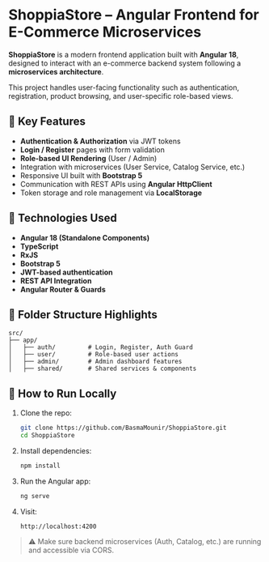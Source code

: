 # ShoppiaStore – Angular Frontend for E-Commerce Microservices

**ShoppiaStore** is a modern frontend application built with **Angular 18**, designed to interact with an e-commerce backend system following a **microservices architecture**.

This project handles user-facing functionality such as authentication, registration, product browsing, and user-specific role-based views.

## 🧩 Key Features

- **Authentication & Authorization** via JWT tokens
- **Login / Register** pages with form validation
- **Role-based UI Rendering** (User / Admin)
- Integration with microservices (User Service, Catalog Service, etc.)
- Responsive UI built with **Bootstrap 5**
- Communication with REST APIs using **Angular HttpClient**
- Token storage and role management via **LocalStorage**

## 🚀 Technologies Used

- **Angular 18 (Standalone Components)**
- **TypeScript**
- **RxJS**
- **Bootstrap 5**
- **JWT-based authentication**
- **REST API Integration**
- **Angular Router & Guards**

## 📁 Folder Structure Highlights

```
src/
├── app/
│   ├── auth/         # Login, Register, Auth Guard
│   ├── user/         # Role-based user actions
│   ├── admin/        # Admin dashboard features
│   ├── shared/       # Shared services & components
```

## 🔌 How to Run Locally

1. Clone the repo:
   ```bash
   git clone https://github.com/BasmaMounir/ShoppiaStore.git
   cd ShoppiaStore
   ```

2. Install dependencies:
   ```bash
   npm install
   ```

3. Run the Angular app:
   ```bash
   ng serve
   ```

4. Visit:
   ```
   http://localhost:4200
   ```

> ⚠️ Make sure backend microservices (Auth, Catalog, etc.) are running and accessible via CORS.
